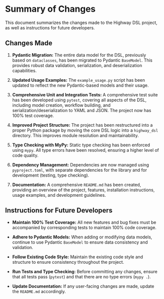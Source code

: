 # Summary of Changes

This document summarizes the changes made to the Highway DSL project, as well as instructions for future developers.

## Changes Made

1.  **Pydantic Migration:** The entire data model for the DSL, previously based on `dataclasses`, has been migrated to Pydantic `BaseModel`. This provides robust data validation, serialization, and deserialization capabilities.

2.  **Updated Usage Examples:** The `example_usage.py` script has been updated to reflect the new Pydantic-based models and their usage.

3.  **Comprehensive Unit and Integration Tests:** A comprehensive test suite has been developed using `pytest`, covering all aspects of the DSL, including model creation, workflow building, and serialization/deserialization to YAML and JSON. The project now has 100% test coverage.

4.  **Improved Project Structure:** The project has been restructured into a proper Python package by moving the core DSL logic into a `highway_dsl` directory. This improves module resolution and maintainability.

5.  **Type Checking with MyPy:** Static type checking has been enforced using `mypy`. All type errors have been resolved, ensuring a higher level of code quality.

6.  **Dependency Management:** Dependencies are now managed using `pyproject.toml`, with separate dependencies for the library and for development (testing, type checking).

7.  **Documentation:** A comprehensive `README.md` has been created, providing an overview of the project, features, installation instructions, usage examples, and development guidelines.

## Instructions for Future Developers

*   **Maintain 100% Test Coverage:** All new features and bug fixes must be accompanied by corresponding tests to maintain 100% code coverage.

*   **Adhere to Pydantic Models:** When adding or modifying data models, continue to use Pydantic `BaseModel` to ensure data consistency and validation.

*   **Follow Existing Code Style:** Maintain the existing code style and structure to ensure consistency throughout the project.

*   **Run Tests and Type Checking:** Before committing any changes, ensure that all tests pass (`pytest`) and that there are no type errors (`mypy .`).

*   **Update Documentation:** If any user-facing changes are made, update the `README.md` accordingly.
